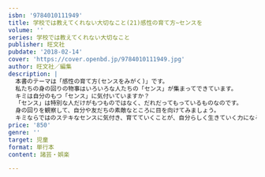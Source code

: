 ```yaml
---
isbn: '9784010111949'
title: 学校では教えてくれない大切なこと(21)感性の育て方~センスを
volume: ''
series: 学校では教えてくれない大切なこと
publisher: 旺文社
pubdate: '2018-02-14'
cover: 'https://cover.openbd.jp/9784010111949.jpg'
author: 旺文社／編集
description: |
  本書のテーマは「感性の育て方(センスをみがく)」です。
  私たちの身の回りの物事はいろいろな人たちの「センス」が集まってできています。
  キミは自分のもつ「センス」に気付いていますか？
  「センス」は特別な人だけがもつものではなく、だれだってもっているものなのです。
  身の回りを観察して、自分や友だちの素敵なところに目を向けてみましょう。
  キミならではのステキなセンスに気付き、育てていくことが、自分らしく生きていく力になることでしょう。
price: '850'
genre: ''
target: 児童
format: 単行本
content: 諸芸・娯楽

---
```


